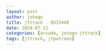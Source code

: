 ```yaml
---
layout: post
author: jotego
title: jttrack - 8533440
date: 2024-07-12
categories: [arcade, jotego-jttrack]
tags: [jttrack, jtpatreon]
---
```


